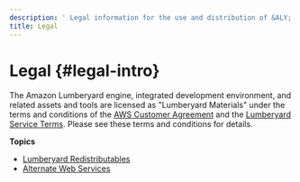 ```yaml
---
description: ' Legal information for the use and distribution of &ALY; and &ALY; materials. '
title: Legal
---
```

# Legal {#legal-intro}

The Amazon Lumberyard engine, integrated development environment, and related assets and tools are licensed as "Lumberyard Materials" under the terms and conditions of the [AWS Customer Agreement](https://aws.amazon.com/agreement) and the [Lumberyard Service Terms](https://aws.amazon.com/service-terms)\. Please see these terms and conditions for details\.

**Topics**
+ [Lumberyard Redistributables](/docs/userguide/lumberyard-redistributables.md)
+ [Alternate Web Services](/docs/userguide/lumberyard-alternate-web-services.md)